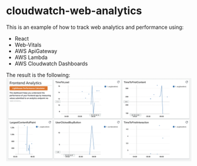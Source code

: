 # cloudwatch-web-analytics

This is an example of how to track web analytics and performance using:

-   React
-   Web-Vitals
-   AWS ApiGateway
-   AWS Lambda
-   AWS Cloudwatch Dashboards

The result is the following:
![dashboard](./assets/FrontendDashboard.png)
